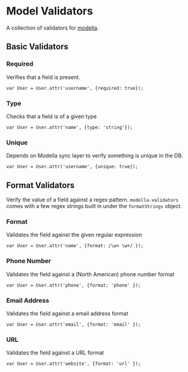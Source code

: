 # Model Validators

A collection of validators for
[modella](https://github.com/modella/modella).

## Basic Validators

### Required

Verifies that a field is present.

    var User = User.attr('username', {required: true});

### Type

Checks that a field is of a given type

    var User = User.attr('name', {type: 'string'});

### Unique

Depends on Modella sync layer to verify something is unique in the DB.

    var User = User.attr('username', {unique: true});


## Format Validators

Verify the value of a field against a regex pattern. `modella-validators`
comes with a few regex strings built in under the `formatStrings`
object.

### Format

Validates the field against the given regular expression

    var User = User.attr('name', {format: /\w+ \w+/ });

### Phone Number

Validates the field against a (North American) phone number format

    var User = User.attr('phone', {format: 'phone' });


### Email Address

Validates the field against a email address format

    var User = User.attr('email', {format: 'email' });

### URL

Validates the field against a URL format

    var User = User.attr('website', {format: 'url' });
